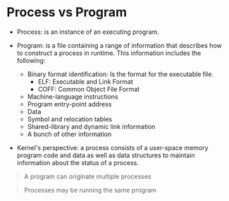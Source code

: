 # Process vs Program

<!-- > [Youtube video for this topic](https://www.youtube.com/watch?v=JlpQX1_bofA&t=1095s) -->

- Process: is an instance of an executing program.

- Program: is a file containing a range of information that describes how to
construct a process in runtime. This information includes the following:
    
    * Binary format identification: Is the format for the executable file.
        * ELF: Executable and Link Format
        * COFF: Common Object File Format
    * Machine-language instructions
    * Program entry-point address
    * Data
    * Symbol and relocation tables
    * Shared-library and dynamic link information
    * A bunch of other information

- Kernel's perspective: a process consists of a user-space memory program code
and data as well as data structures to maintain information about the status of
a process.

> A program can originate multiple processes

> Processes may be running the same program

